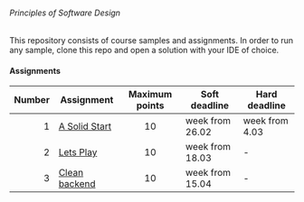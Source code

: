 ###### Principles of Software Design

This repository consists of course samples and assignments. In order to run any sample, clone this repo and open a solution with your  IDE of choice.

#### Assignments
 | Number | Assignment                                             | Maximum points | Soft deadline   | Hard deadline  |
 |-------:|--------------------------------------------------------|:--------------:|-----------------|----------------|
 |      1 | [A Solid Start](Documents/Assignments/assignment_1.md) |       10       | week from 26.02 | week from 4.03 |
 |      2 | [Lets Play](Documents/Assignments/assignment_2.md) |       10       | week from 18.03 | - |
 |      3 | [Clean backend](Documents/Assignments/assignment_3.md) |       10       | week from 15.04 | - |


